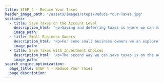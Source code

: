 ```yaml
---
title: STEP 4 - Reduce Your Taxes
header_image_path: "/assets/images/steps/Reduce-Your-Taxes.jpg"
sections:
  - title: Save Taxes on the Account Level
    description_html: '<p>Saving and deferring taxes is where we can make the most impact with the investment strategy of your mason jars. There are two main areas were this can be accomplished. The first is on the account level. By sheltering your funds in an IRA, Roth IRA or one of many retirement account options we can either cut your tax bill, defer taxes to a later date and/or reduce your tax bill when you are older.</p>'
    image_path:
  - title: Small Business Owners
    description_html: '<p>For some small business owners we an explore retirement accounts that can shelter upwards of $250,000 per year if you have the available cash flow.</p>'
    image_path:
  - title: Save Taxes with Investment Choices
    description_html: '<p>The second way we can save taxes is on the actual investment choices inside the accounts. Certain investments are better served in IRAs versus Roth IRAs versus taxable accounts. By simply putting the correct investments in the proper accounts we can reduce your tax burden.</p>'
    image_path:
search_engine_optimization:
  page_title: STEP 4 - Reduce Your Taxes
  page_description:
---
```

